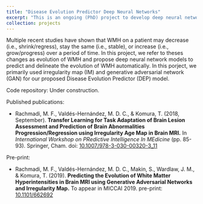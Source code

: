 ```yaml
---
title: "Disease Evolution Predictor Deep Neural Networks"
excerpt: "This is an ongoing (PhD) project to develop deep neural network models for predicting and delineating white matter hyperintensities (WMH) evolution in T2-FLAIR brain MRI. <br/>"
collection: projects
---
```


Multiple recent studies have shown that WMH on a patient may decrease (i.e., shrink/regress), stay the same (i.e., stable), or increase (i.e., grow/progress) over a period of time. In this project, we refer to theses changes as evolution of WMH and propose deep neural network models to predict and delineate the evolution of WMH automatically. In this porject, we primarily used irregularity map (IM) and generative adversarial network (GAN) for our proposed Disease Evolution Predictor (DEP) model.

Code repository: Under construction.

Published publications: 
 - Rachmadi, M. F., Valdés-Hernández, M. D. C., & Komura, T. (2018, September). **Transfer Learning for Task Adaptation of Brain Lesion Assessment and Prediction of Brain Abnormalities Progression/Regression using Irregularity Age Map in Brain MRI.** In _International Workshop on PRedictive Intelligence In MEdicine_ (pp. 85-93). Springer, Cham. doi: [10.1007/978-3-030-00320-3_11](10.1007/978-3-030-00320-3_11)
 
Pre-print: 
 - Rachmadi, M. F., Valdés-Hernández, M. D. C., Makin, S., Wardlaw, J. M., & Komura, T. (2019). **Predicting the Evolution of White Matter Hyperintensities in Brain MRI using Generative Adversarial Networks and Irregularity Map.** To appear in MICCAI 2019. pre-print: [10.1101/662692](https://doi.org/10.1101/662692)

